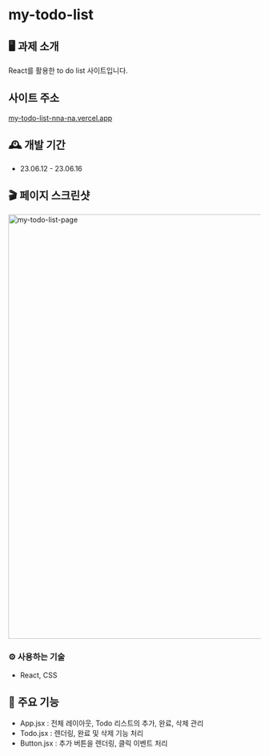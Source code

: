 # my-todo-list

## 🖥️ 과제 소개
React를 활용한 to do list 사이트입니다.

## 사이트 주소
[my-todo-list-nna-na.vercel.app](https://my-todo-list-nna-na.vercel.app/)

## 🕰️ 개발 기간
* 23.06.12 - 23.06.16

## 🎬 페이지 스크린샷
<img width="848" alt="my-todo-list-page" src="https://github.com/nna-na/my-todo-list/assets/133615677/a3bfebec-37e9-4de7-8232-3203ccd6f3f4">


### ⚙️ 사용하는 기술
- React, CSS

## 📌 주요 기능
- App.jsx : 전체 레이아웃, Todo 리스트의 추가, 완료, 삭제 관리
- Todo.jsx : 렌더링, 완료 및 삭제 기능 처리
- Button.jsx : 추가 버튼을 렌더링, 클릭 이벤트 처리
